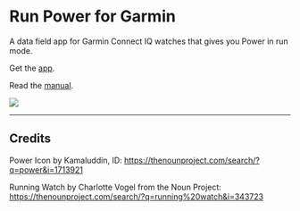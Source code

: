 # Run Power for Garmin

A data field app for Garmin Connect IQ watches that gives you Power in run mode.

Get the <a href="https://apps.garmin.com/en-US/apps/a054f515-576a-4a28-b8e5-87987ba737e1" target="_blank">app</a>.

Read the [manual](https://github.com/flowstatedev/ciq-runpower/wiki). 

![](https://services.garmin.com/appsLibraryBusinessServices_v0/rest/apps/a054f515-576a-4a28-b8e5-87987ba737e1/screenshots/4b26a923-4a60-402d-a97a-3392c36e2d1e "")

***

## Credits
Power Icon by Kamaluddin, ID:
https://thenounproject.com/search/?q=power&i=1713921  

Running Watch by Charlotte Vogel from the Noun Project:
https://thenounproject.com/search/?q=running%20watch&i=343723
